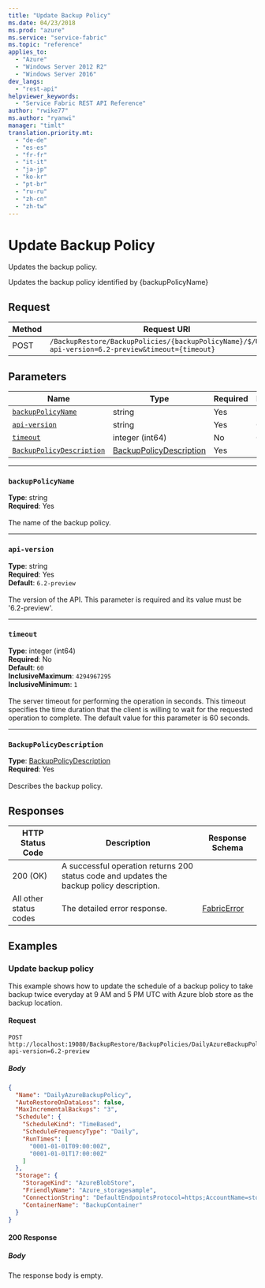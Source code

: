 ```yaml
---
title: "Update Backup Policy"
ms.date: 04/23/2018
ms.prod: "azure"
ms.service: "service-fabric"
ms.topic: "reference"
applies_to: 
  - "Azure"
  - "Windows Server 2012 R2"
  - "Windows Server 2016"
dev_langs: 
  - "rest-api"
helpviewer_keywords: 
  - "Service Fabric REST API Reference"
author: "rwike77"
ms.author: "ryanwi"
manager: "timlt"
translation.priority.mt: 
  - "de-de"
  - "es-es"
  - "fr-fr"
  - "it-it"
  - "ja-jp"
  - "ko-kr"
  - "pt-br"
  - "ru-ru"
  - "zh-cn"
  - "zh-tw"
---
```

# Update Backup Policy
Updates the backup policy.

Updates the backup policy identified by {backupPolicyName}


## Request
| Method | Request URI |
| ------ | ----------- |
| POST | `/BackupRestore/BackupPolicies/{backupPolicyName}/$/Update?api-version=6.2-preview&timeout={timeout}` |


## Parameters
| Name | Type | Required | Location |
| --- | --- | --- | --- |
| [`backupPolicyName`](#backuppolicyname) | string | Yes | Path |
| [`api-version`](#api-version) | string | Yes | Query |
| [`timeout`](#timeout) | integer (int64) | No | Query |
| [`BackupPolicyDescription`](#backuppolicydescription) | [BackupPolicyDescription](sfclient-v62-model-backuppolicydescription.md) | Yes | Body |

____
### `backupPolicyName`
__Type__: string <br/>
__Required__: Yes<br/>
<br/>
The name of the backup policy.

____
### `api-version`
__Type__: string <br/>
__Required__: Yes<br/>
__Default__: `6.2-preview` <br/>
<br/>
The version of the API. This parameter is required and its value must be '6.2-preview'.


____
### `timeout`
__Type__: integer (int64) <br/>
__Required__: No<br/>
__Default__: `60` <br/>
__InclusiveMaximum__: `4294967295` <br/>
__InclusiveMinimum__: `1` <br/>
<br/>
The server timeout for performing the operation in seconds. This timeout specifies the time duration that the client is willing to wait for the requested operation to complete. The default value for this parameter is 60 seconds.

____
### `BackupPolicyDescription`
__Type__: [BackupPolicyDescription](sfclient-v62-model-backuppolicydescription.md) <br/>
__Required__: Yes<br/>
<br/>
Describes the backup policy.

## Responses

| HTTP Status Code | Description | Response Schema |
| --- | --- | --- |
| 200 (OK) | A successful operation returns 200 status code and updates the backup policy description.<br/> |  |
| All other status codes | The detailed error response.<br/> | [FabricError](sfclient-v62-model-fabricerror.md) |

## Examples

### Update backup policy

This example shows how to update the schedule of a backup policy to take backup twice everyday at 9 AM and 5 PM UTC with Azure blob store as the backup location.

#### Request
```
POST http://localhost:19080/BackupRestore/BackupPolicies/DailyAzureBackupPolicy/$/Update?api-version=6.2-preview
```

##### Body
```json
{
  "Name": "DailyAzureBackupPolicy",
  "AutoRestoreOnDataLoss": false,
  "MaxIncrementalBackups": "3",
  "Schedule": {
    "ScheduleKind": "TimeBased",
    "ScheduleFrequencyType": "Daily",
    "RunTimes": [
      "0001-01-01T09:00:00Z",
      "0001-01-01T17:00:00Z"
    ]
  },
  "Storage": {
    "StorageKind": "AzureBlobStore",
    "FriendlyName": "Azure_storagesample",
    "ConnectionString": "DefaultEndpointsProtocol=https;AccountName=storagesample;AccountKey=<PutYourAccountKeyHere>",
    "ContainerName": "BackupContainer"
  }
}
```

#### 200 Response
##### Body
The response body is empty.